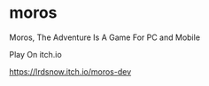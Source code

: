 # moros
Moros, The Adventure Is A Game For PC and Mobile

Play On itch.io

https://lrdsnow.itch.io/moros-dev
